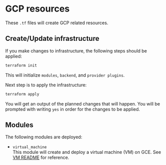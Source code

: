 # GCP resources

These `.tf` files will create GCP related resources.

## Create/Update infrastructure

If you make changes to infrastructure, the following steps should be applied:

```bash
terraform init
```

This will initialize `modules`, `backend`, and `provider plugins`.

Next step is to apply the infrastructure:

```bash
terraform apply
```

You will get an output of the planned changes that will happen. You will be prompted with writing `yes` in order for the changes to be applied.

## Modules

The following modules are deployed:

* `virtual_machine`  
    This module will create and deploy a virtual machine (VM) on GCE. See [VM README](../../modules/virtual_machine/README.md) for reference.

